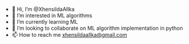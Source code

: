 - 👋 Hi, I’m @XhensildaAllka
- 👀 I’m interested in ML algorithms
- 🌱 I’m currently learning ML
- 💞️ I’m looking to collaborate on ML algorithm implementation in python
- 📫 How to reach me xhensildaallka@gmail.com

<!---
XhensildaAllka/XhensildaAllka is a ✨ special ✨ repository because its `README.md` (this file) appears on your GitHub profile.
You can click the Preview link to take a look at your changes.
--->
